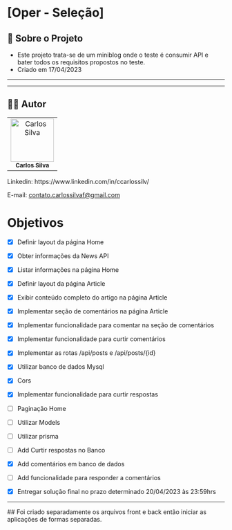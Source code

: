# [Oper - Seleção]

## :page_facing_up: Sobre o Projeto
- Este projeto trata-se de um miniblog onde o teste é consumir API e bater todos os requisitos propostos no teste.
- Criado em 17/04/2023
---

---
## :man_technologist:  Autor

<table class="author">
  <tr>
    <td align="center">
      <a href="https://www.linkedin.com/in/ccarlossilv/">
       <img src="https://avatars.githubusercontent.com/carloosf" 
        width="100px;" alt="Carlos Silva"/>
        <br/>
        <sub>
          <b>Carlos Silva</b>
        </sub>
      </a>
    </td>
  </tr>
</table>   
   Linkedin:
   https://www.linkedin.com/in/ccarlossilv/
   
   E-mail: contato.carlossilvaf@gmail.com

# Objetivos

- [x]  Definir layout da página Home
- [x]  Obter informações da News API
- [x]  Listar informações na página Home
- [x]  Definir layout da página Article
- [x]  Exibir conteúdo completo do artigo na página Article
- [x]  Implementar seção de comentários na página Article
- [x]  Implementar funcionalidade para comentar na seção de comentários
- [x]  Implementar funcionalidade para curtir comentários
- [x]  Implementar as rotas /api/posts e /api/posts/{id}
- [x]  Utilizar banco de dados Mysql
- [x]  Cors
- [x]  Implementar funcionalidade para curtir respostas
- [ ]  Paginação Home
- [ ]  Utilizar Models
- [ ]  Utilizar prisma
- [ ]  Add Curtir respostas no Banco
- [x]  Add comentários em banco de dados
- [ ]  Add funcionalidade para responder a comentários
- [x]  Entregar solução final no prazo determinado 20/04/2023 às 23:59hrs


<hr />
## Foi criado separadamente os arquivos front e back então iniciar as aplicações de formas separadas.
